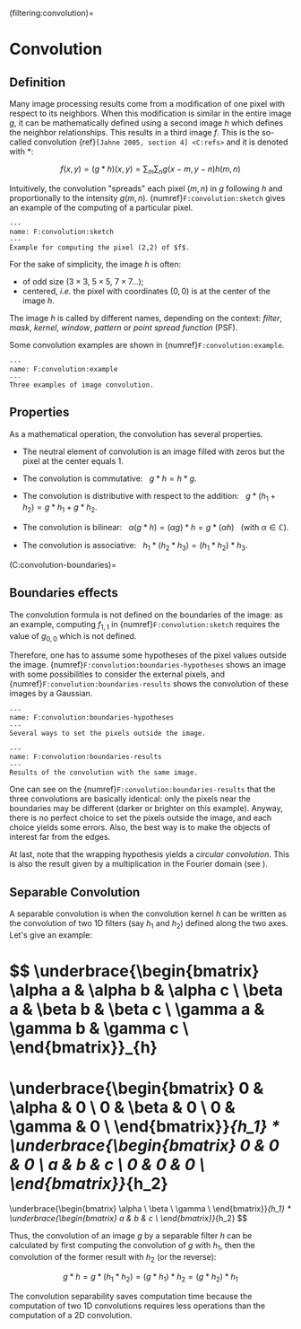 (filtering:convolution)=
# Convolution


## Definition

Many image processing results come from a modification of one pixel with respect to its neighbors.
When this modification is similar in the entire image $g$,
it can be mathematically defined using a second image $h$ which defines the neighbor relationships.
This results in a third image $f$.
This is the so-called convolution {ref}`[Jahne 2005, section 4] <C:refs>` and it is denoted with $*$:

<!-- dire également que ça modélise l'effet d'un instrument de mesure -->

$$
  f(x,y) = (g*h)(x,y) = \sum_m \sum_n g(x-m,y-n) h(m,n)
$$

Intuitively, the convolution "spreads" each pixel $(m,n)$ in $g$ following $h$ and proportionally to the intensity $g(m,n)$.
{numref}`F:convolution:sketch` gives an example of the computing of a particular pixel.

```{figure} convolution.png
---
name: F:convolution:sketch
---
Example for computing the pixel (2,2) of $f$.
```

For the sake of simplicity, the image $h$ is often:
* of odd size ($3\times3$, $5\times5$, $7\times7$...);
* centered, _i.e._ the pixel with coordinates $(0,0)$ is at the center of the image $h$.

The image $h$ is called by different names, depending on the context:
_filter_, _mask_, _kernel_, _window_, _pattern_ or _point spread function_ (PSF).

Some convolution examples are shown in {numref}`F:convolution:example`.

```{figure} conv-examples.svg
---
name: F:convolution:example
---
Three examples of image convolution.
```

<!-- commenter les trois convolutions -->


## Properties

As a mathematical operation, the convolution has several properties.

* The neutral element of convolution is an image filled with zeros but the pixel at the center equals 1.

* The convolution is commutative: &nbsp;
$g*h = h*g$.

* The convolution is distributive with respect to the addition: &nbsp;
$g*(h_1+h_2) = g*h_1 + g*h_2$.

* The convolution is bilinear: &nbsp;
$\alpha (g*h) = (\alpha g) * h = g * (\alpha h)$ &nbsp; (with $\alpha\in\mathbb{C}$).

* The convolution is associative: &nbsp;
$h_1*(h_2*h_3) = (h_1*h_2)*h_3$.



(C:convolution-boundaries)=
## Boundaries effects

The convolution formula is not defined on the boundaries of the image:
as an example, computing $f_{1,1}$ in {numref}`F:convolution:sketch` requires the value of $g_{0,0}$ which is not defined.

Therefore, one has to assume some hypotheses of the pixel values outside the image.
{numref}`F:convolution:boundaries-hypotheses` shows an image with some possibilities to consider the external pixels, and {numref}`F:convolution:boundaries-results` shows the convolution of these images by a Gaussian.

```{figure} boundaries-hypotheses.svg
---
name: F:convolution:boundaries-hypotheses
---
Several ways to set the pixels outside the image.
```

```{figure} boundaries-results.svg
---
name: F:convolution:boundaries-results
---
Results of the convolution with the same image.
```

One can see on the {numref}`F:convolution:boundaries-results` that the three convolutions are basically identical:
only the pixels near the boundaries may be different (darker or brighter on this example).
Anyway, there is no perfect choice to set the pixels outside the image, and each choice yields some errors.
Also, the best way is to make the objects of interest far from the edges.

At last, note that the wrapping hypothesis yields a _circular convolution_.
This is also the result given by a multiplication in the Fourier domain (see [](filtering:fourier)).

## Separable Convolution

A separable convolution is when the convolution kernel $h$ can be written as the convolution of two 1D filters (say $h_1$ and $h_2$) defined along the two axes.
Let's give an example:

$$
  \underbrace{\begin{bmatrix}
    \alpha a & \alpha b & \alpha c \\
    \beta  a & \beta  b & \beta  c \\
    \gamma a & \gamma b & \gamma c \\
  \end{bmatrix}}_{h}
  =
  \underbrace{\begin{bmatrix}
    0 & \alpha & 0 \\
    0 & \beta & 0 \\
    0 & \gamma & 0 \\
  \end{bmatrix}}_{h_1}
  *
  \underbrace{\begin{bmatrix}
    0 & 0 & 0 \\
    a & b & c \\
    0 & 0 & 0 \\
    \end{bmatrix}}_{h_2}
  =
  \underbrace{\begin{bmatrix}
    \alpha \\
    \beta \\
    \gamma \\
  \end{bmatrix}}_{h_1}
  *
  \underbrace{\begin{bmatrix}
    a & b & c \\
    \end{bmatrix}}_{h_2}
$$

Thus, the convolution of an image $g$ by a separable filter $h$ can be calculated by first computing the convolution of $g$ with $h_1$, then the convolution of the former result with $h_2$ (or the reverse):

$$
  g * h = g * (h_1*h_2) = (g*h_1) * h_2 = (g*h_2) * h_1
$$

The convolution separability saves computation time because the computation of two 1D convolutions requires less operations than the computation of a 2D convolution.

<!-- Exemple pour des images $g$ et $h$ de taille $M \times N$~:

   | multiplications | additions

Sans séparabilité :
  $f(x,y) = \sum_m \sum_n g(x-m,y-n) h(m,n)$ | $MN$      | $MN-1$
  Pour tous les pixels $x,y$~:               | $(MN)^2$  | $MN(MN-1)$

  Avec séparabilité :
  $f_1(x,y) = \sum_m g(x-m,y) h_1(m)$        | $M$       | $M-1$
  $f(x,y) = \sum_n f_1(x,y-n) h_2(n)$        | $N$       | $N-1$
  Pour tous les pixels $x,y$~:               | $MN(M+N)$ | $MN(M+N-2)$ -->
  
<!--   EVOQUER CONVOLUTION ? -->